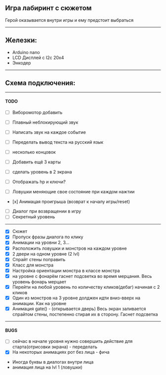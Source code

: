 ## Игра лабиринт с сюжетом  
Герой оказывается внутри игры и ему предстоит выбраться

------------------------------------------
## Железки:
- Arduino nano
- LCD Дисплей с I2c 20x4
- Энкодер

------------------------------------------
## Схема подключения: 


------------------------------------------
#### TODO
- [ ] Виборомотор добавить
- [ ] Плавный неблокирующий звук
- [ ] Написать звук на каждое событие 

- [ ] Переделать вывод текста на русский язык
- [ ] несколько концовок
- [ ] Добавить ещё 3 карты
- [ ] сделать уровень в 2 экрана
- [ ] Отображать hp и ключи?
- [ ] Ловушки меняющие свое состояние при каждом нажтии
- [х] Анимацая проигрыша (возврат к началу игры/reset)
- [ ] Диалог при возвращении в игру
- [ ] Секретный уровень
------------------------------------------

- [x] Сюжет
- [x] Пропуск фразы диалога по клику
- [x] Анимации на уровни 2, 3... 
- [x] Расположить ловушки и монстров на каждом уровне
- [x] 2 двери на одном уровне (2 lvl)
- [x] Спрайт стены поправить
- [x] Класс для монстра 
- [x] Настройка ориентации монстра в классе монстра
- [x] на уровне с фонарём гаснет подсветка во время мерцания. Весь уровень фонарь мерцает
- [x] Перейти на любой уровень по количеству кликов(дебаг) начиная с 2 кликов
- [x] Один из монстров на 3 уровне долджен идти вниз-вверх на анимации. Как на уровне
- [x] Анимация gate() - (открывается дверь) Весь экран заливается спрайтом стены, постепенно стирая их в сторону. Гаснет подсветка

------------------------------------------
#### BUGS
- [ ] сейчас в начале уровня нужно совершить действие для старта(отрисовки экрана) - переделать 
- [x] На некоторых анимациях рот без лица - фича
- Иногда буквы в диалогах внутри лица  
- анимация лица на lvl 1 (ловушки)

